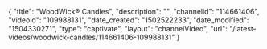 {
    "title": "WoodWick&reg; Candles",
    "description": "",
    "channelid": "114661406",
    "videoid": "109988131",
    "date_created": "1502522233",
    "date_modified": "1504330271",
    "type": "captivate",
    "layout": "channelVideo",
    "url": "\/latest-videos\/woodwick-candles\/114661406-109988131"
}